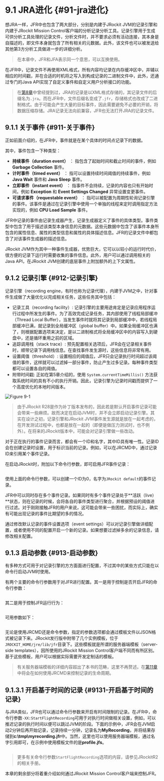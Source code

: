 # 9.1 JRA进化 {#91-jra进化}

想JRA一样，JFR中也包含了两大部分，分别是内建于JRockit JVM的记录引擎和内建于JRockit Mission Control客户端的分析记录分析工具。记录引擎用于生成可供分析工具处理的记录文件，分析文件时，并不要求必须有活动连接，其本身是自描述的，即文件本身就包含了所有相关的元数据。此外，该文件也可以被发送给其他第3方分析工具做进一步的详细分析。

> 在本章中，JFR和JFA表示同一个意思，可以互换使用。

在JFR中，记录文件不再使用XML格式，所有内容均记录在内存缓冲区中，并辅以相应的时间戳，并在合适的时机将之写入到构成记录的二进制文件中，此外，还通过专门的Java API实现了自定义事件和自定义用户分析接口的功能。

> 在[第8章](../chap8/8.md#8)中曾经提到过，JRA的记录是以XML格式存储的，其记录文件的后缀名为`.jra`。而在JFR中，文件后缀名变成了`.jfr`，存储格式也改成了二进制格式。由于可能会产生大量的目标事件，因此需要避免不必要的开销，将数据压缩存储。JRA记录无法向前兼容，JFR也无法打开JRA的记录文件。



## 9.1.1 关于事件 {#911-关于事件}

正如前面介绍的，在JFR中，事件就是在某个具体的时间点记录下的数据。

其中，事件包含一下种类型：

* **持续事件（duration event）**
  ： 指包含了起始时间和截止时间的事件，例如
  **Garbage Collection**
  事件。
* **计时事件（timed event）**
  ： 指可以设置持续时间阈值的持续事件，例如
  **Java Wait**
  事件和
  **Java Sleep**
  事件。
* **立即事件（instant event）**
  ： 指事件不会持续，记录的内容也只有开始时间，例如
  **Exception**
  和
  **Event Settings Changed**
  异常设置变更事件。
* **可请求事件（requestable event）**
  ： 指可以被配置为周期性轮询记录引擎的事件。该事件是通过在记录引擎中使用一个单独的线程来定时调用指定方法实现的，例如
  **CPU Load Sample**
  事件。

JFR中记录的事件由记录生成器产生，记录生成器定义了事件的具体类型。事件类型中包含了用于描述该类型本身信息的元数据。这些元数据中包含了该事件本身所包含的属性信息、属性的类型信息和属性的具体描述信息。JFR的记录文件中都包含了对该事件生成器的描述信息。

JRockit JVM作为其中一种事件生成器，优势巨大，它可以以较小的运行时代价，很方便的记录下运行时需要收集的事件信息。此外，用户可以通过调用相关的Java API，在JRockit JVM创建的底层事件上附加额外的上下文属性。



## 9.1.2 记录引擎 {#912-记录引擎}

记录引擎（recording engine，有时也称为记录代理），内建于JVM之中，针对事件生成做了大量优化以完成相关任务，这些任务其中包括：

* 记录工具（recording facility）: 记录引擎的主要用途肯定是记录应用程序运行过程中所发生的事件。为了高效完成记录任务，其内部使用了线程局部缓冲（Thread Local Buffer），当发生事件时就将其记录到局部缓冲中，若线程局部缓冲已满，就记录到全局缓冲区（global buffer）中。如果全局缓冲区也满了，则根据配置选项来决定，是以二进制格式将全局缓冲区中的内容写入到硬盘中，还是循环重用之前的区域。
* 追踪调用栈（stack trace）: 预先配置相关选项后，JFR会在记录相关事件时，顺带记录下调用栈信息。在查找事件发生源时，这些信息将非常有用。
* 设置阈值（threshold）: 设置相应的阈值后，JFR只会记录执行时间超过该阈值的事件，这样就可以过滤掉一部分事件，防止产生过多记录。每种事件类型都可以设置各自的阈值。
* 附带时间戳: 正如在第5章介绍的，使用
  `System.currentTimeMillis()`
  方法获取系统时间的具有不小的执行开销。因此，记录引擎为记录时间戳而提供了一个高度优化的本地时间版本。

![](../images/9-1.jpg "Figure 9-1")

> 由于JRockit R28是作为补丁版本发布的，因此若是默认开启事件记录可能会带来一些麻烦。故而决定在启动JVM时，并不会立即启动记录引擎。其实在设计之初，记录引擎和JRockit JVM事件发生源就是放在一起考虑的，在开发测试过程中，也都是放在一起的（即便是做压力测试时，也不例外）。在将来的JRockit版本中，可能会对记录引擎做一些改动。

对于正在执行的事件记录而言，都会有一个ID和名字，其中ID具有唯一性。记录ID会在创建记录时设置，用于标识当前的记录。例如，可以在JRCMD中，通过记录ID来引用某个事件记录。

在启动JRockit时，附加以下命令行参数，即可启用JFR事件记录：

```

```

使用上面的命令行参数，可以创建一个ID为0，名字为`JRockit default`的事件记录。

JFR中可以同时存在多个事件记录。如果同时有多个事件记录处于**活跃（live）**状态，则在记录的时候，会将各自的事件类型进行聚合，并根据预设的阈值进行过滤。对于刚刚接触JFR的用户来说，这可能会带来一些困扰，而实际上，确实有可能出现记录的事件比期望的多的情况。

通过修改默认记录的事件设置选项（event settings）可以对记录引擎做详细配置，或者使用不同的配置开启一个新的记录。如果想要过滤掉多余的记录信息，请修改相关配置。



## 9.1.3 启动参数 {#913-启动参数}

有多种方式可用于对记录引擎的方方面面进行配置，不过其中的某些方式只能在以命令行启动JVM时使用。

有两个主要的命令行参数用于对JFR进行配置。其一是用于控制是否开启JFR的命令行参数：

```

```

其二是用于控制JFR运行行为：

```

```

可用参数如下：

```

```

无论是使用JRCMD还是命令参数，指定的参数选项都会通过模板文件以JSON格式被记录下来。JRockit发行版中附带了几个实例模板，位于`JROCKIT_HOME/jre/lib/jfr`目录下。这些模板就是所谓的服务器端模板（server-side templates），因所使用的JRockit Mission Control客户端不同而有所区别。基于这些模板，用户可以根据实际需要开发定制话的模板。

> 有关服务器端模板的详细内容超出了本书的范畴，这里不再赘述。在[第11章](../chap11/11.md#11)中将会在如何使用JRCMD来控制记录的生命周期。



## 9.1.3.1 开启基于时间的记录 {#9131-开启基于时间的记录}

与JRA类似，JFR也可以通过命令行参数来开启有时间限制的记录。在JFR中，命令行参数`-XX:StartFlightRecording`可用于对执行时间做相关设置，例如，可以推迟记录的执行时间以便可以跳过JVM的阶段。下面的示例中，JFR会在JVM启动2分钟后再开始记录，记录持续一分钟，记录名为**MyRecording**，并将结果存储到**c:\tmp\myrecording.jfr**中。当然，这里也可以使用服务器端模板，通过名字引用即可，在示例中使用模板文件的是**profile.jfs**。

```

```

> 更多有关命令行参数`StartFlightRecording`选项的内容，请参见JRockitR2的相关手册。

本章的剩余部分将着重介绍如何通过JRockit Mission Control客户端来控制JFR。

